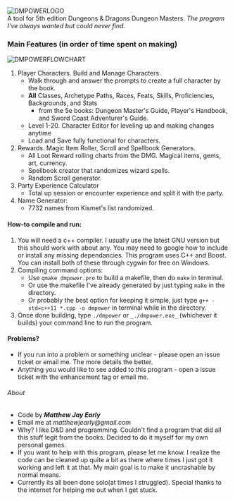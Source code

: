 ![DMPOWERLOGO](https://i.imgur.com/AIfDZLy.png)  
A tool for 5th edition Dungeons & Dragons Dungeon Masters.
_The program I've always wanted but could never find._


### Main Features (in order of time spent on making)

![DMPOWERFLOWCHART](https://i.imgur.com/Hg2LDHg.png)  
1. Player Characters. Build and Manage Characters.
    * Walk through and answer the prompts to create a full character by the book.
    * **All** Classes, Archetype Paths, Races, Feats, Skills, Proficiencies, Backgrounds, and Stats
        * from the 5e books: Dungeon Master's Guide, Player's Handbook, and Sword Coast Adventurer's Guide.
    * Level 1-20. Character Editor for leveling up and making changes anytime
    * Load and Save fully functional for characters.
2. Rewards. Magic Item Roller, Scroll and Spellbook Generators.
    * All Loot Reward rolling charts from the DMG. Magical items, gems, art, currency.  
    * Spellbook creator that randomizes wizard spells.
    * Random Scroll generator.
3. Party Experience Calculator
	* Total up session or encounter experience and split it with the party.
4. Name Generator: 
    * 7732 names from Kismet's list randomized.


#### How-to compile and run:

1. You will need a c++ compiler. I usually use the latest GNU version but this should work with about any. You may need to google how to include or install any missing dependancies. This program uses C++ and Boost. You can install both of these through cygwin for free on Windows.
2. Compiling command options:  
    * Use ```qmake dmpower.pro``` to build a makefile, then do ```make``` in terminal.  
    * Or use the makefile I've already generated by just typing ```make``` in the directory.   
    * Or probably the best option for keeping it simple, just type ```g++ -std=c++11 *.cpp -o dmpower``` in terminal while in the directory.  
3. Once done building, type ```./dmpower``` or ```_./dmpower.exe_``` (whichever it builds) your command line to run the program.


#### Problems?

* If you run into a problem or something unclear - please open an issue ticket or email me. The more details the better.
* Anything you would like to see added to this program - open a issue ticket with the enhancement tag or email me.


###### About

* Code by 
**_Matthew Jay Early_** 
* Email me at 
_matthewjearly@gmail.com_
* Why? I like D&D and programming. Couldn't find a program that did all this stuff legit from the books. Decided to do it myself for my own personal games.
* If you want to help with this program, please let me know. I realize the code can be cleaned up quite a bit as there where times I just got it working and left it at that. My main goal is to make it uncrashable by normal means.  
* Currently its all been done solo(at times I struggled). Special thanks to the internet for helping me out when I get stuck.
